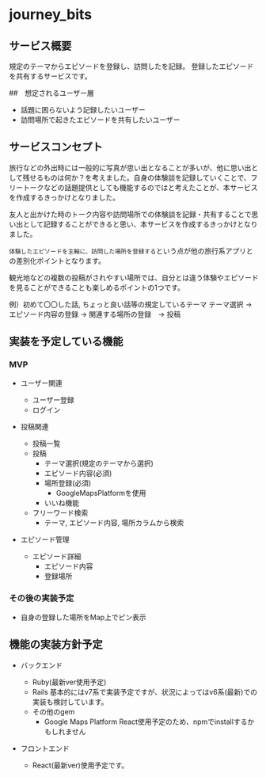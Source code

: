 # journey_bits

## サービス概要
規定のテーマからエピソードを登録し、訪問したを記録。
登録したエピソードを共有するサービスです。

##　想定されるユーザー層
* 話題に困らないよう記録したいユーザー
* 訪問場所で起きたエピソードを共有したいユーザー


## サービスコンセプト
旅行などの外出時には一般的に写真が思い出となることが多いが、他に思い出として残せるものは何か？を考えました。自身の体験談を記録していくことで、フリートークなどの話題提供としても機能するのではと考えたことが、本サービスを作成するきっかけとなりました。

友人と出かけた時のトーク内容や訪問場所での体験談を記録・共有することで思い出として記録することができると思い、本サービスを作成するきっかけとなりました。

``体験したエピソードを主軸に、訪問した場所を登録する``という点が他の旅行系アプリとの差別化ポイントとなります。

観光地などの複数の投稿がされやすい場所では、自分とは違う体験やエピソードを見ることができることも楽しめるポイントの1つです。

例）初めて〇〇した話, ちょっと良い話等の規定しているテーマ
  テーマ選択 → エピソード内容の登録 → 関連する場所の登録　→ 投稿


## 実装を予定している機能
### MVP
* ユーザー関連
  * ユーザー登録
  * ログイン

* 投稿関連
  * 投稿一覧
  * 投稿
    * テーマ選択(規定のテーマから選択)
    * エピソード内容(必須)
    * 場所登録(必須)
      * GoogleMapsPlatformを使用
    * いいね機能
  * フリーワード検索
    * テーマ, エピソード内容, 場所カラムから検索

* エピソード管理
  * エピソード詳細
    * エピソード内容
    * 登録場所

### その後の実装予定
* 自身の登録した場所をMap上でピン表示

## 機能の実装方針予定
* バックエンド
  * Ruby(最新ver使用予定)
  * Rails
      基本的にはv7系で実装予定ですが、状況によってはv6系(最新)での実装も検討しています。
  * その他のgem
    * Google Maps Platform
      React使用予定のため、npmでinstallするかもしれません

* フロントエンド
  * React(最新ver)使用予定です。